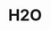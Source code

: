 --- 
title: "H2O"
publishdate: "2019-9-26T16:48:46+02:00"
src: "https://365manga.net/manga/h2o"
image: "https://data.365manga.net/images/thumbnails/1696-h2o.jpg"
description: "Menga is simply known as the vice rep and is bullied. Hanako has moved to Korea but was robbed the first day and has nothing. Na Hong Soo is known as a troublemaker and is in constant trouble. And Eechan is the student body president, very popular and known as Bacchus. It seems they have nothing in common but this will change soon. ~Please read on Entropy's website"
---